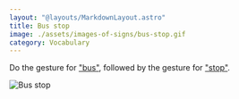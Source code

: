 ```yaml
---
layout: "@layouts/MarkdownLayout.astro"
title: Bus stop
image: ./assets/images-of-signs/bus-stop.gif
category: Vocabulary
---
```


Do the gesture for ["bus"](./bus),
followed by the gesture for ["stop"](./stop).

![Bus stop](@signs/bus-stop.gif)
